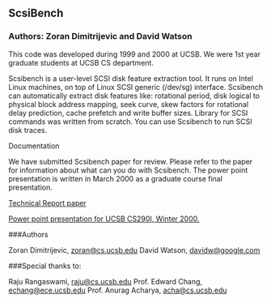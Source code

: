 ## ScsiBench

### Authors: Zoran Dimitrijevic and David Watson

This code was developed during 1999 and 2000 at UCSB. We were 1st year graduate students at UCSB CS department.

Scsibench is a user-level SCSI disk feature extraction tool. It runs on Intel Linux machines, on top of Linux SCSI generic (/dev/sg) interface. Scsibench can automatically extract disk features like: rotational period, disk logical to physical block address mapping, seek curve, skew factors for rotational delay prediction, cache prefetch and write buffer sizes. Library for SCSI commands was written from scratch. You can use Scsibench to run SCSI disk traces.

Documentation

We have submitted Scsibench paper for review. Please refer to the paper for information about what can you do with Scsibench. The power point presentation is written in March 2000 as a graduate course final presentation.

[Technical Report paper](http://alumni.cs.ucsb.edu/~zoran/scsibench/paper-scsibench.ps.gz)

[Power point presentation for UCSB CS290I, Winter 2000.](http://alumni.cs.ucsb.edu/~zoran/scsibench/scsibench.ppt)

###Authors

Zoran Dimitrijevic, zoran@cs.ucsb.edu
David Watson, davidw@google.com

###Special thanks to:

Raju Rangaswami, raju@cs.ucsb.edu
Prof. Edward Chang, echang@ece.ucsb.edu
Prof. Anurag Acharya, acha@cs.ucsb.edu
